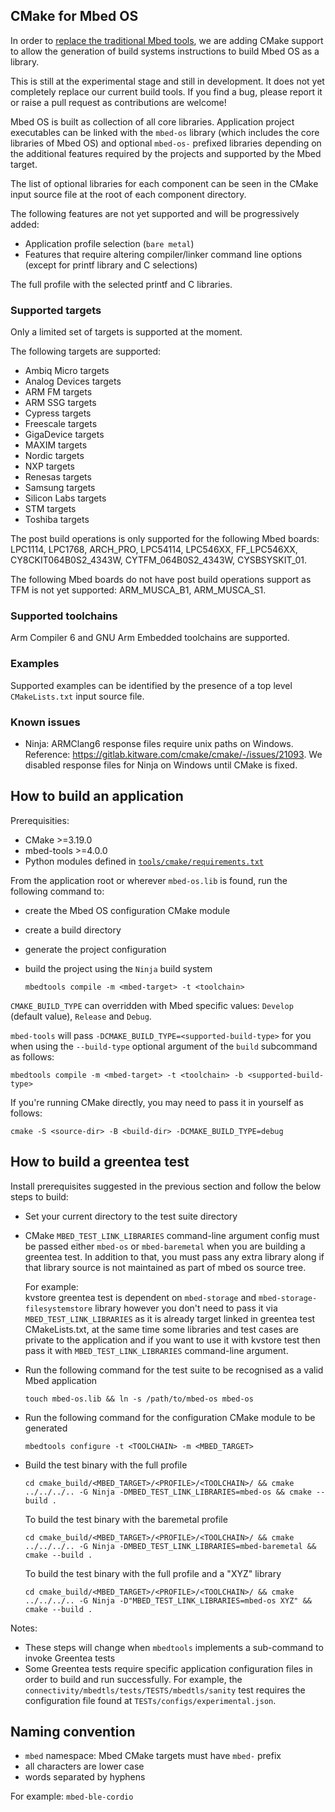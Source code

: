 ## CMake for Mbed OS

In order to [replace the traditional Mbed tools](https://os.mbed.com/blog/entry/Introducing-the-new-Mbed-Tools/), we are adding CMake support to allow the generation of build systems instructions to build Mbed OS as a library.

This is still at the experimental stage and still in development. It does not yet completely replace our current build tools. If you find a bug, please report it or raise a pull request as contributions are welcome!

Mbed OS is built as collection of all core libraries. Application project executables can be linked with the `mbed-os` library (which includes the core libraries of Mbed OS) and optional `mbed-os-` prefixed libraries depending on the additional features required by the projects and supported by the Mbed target.

The list of optional libraries for each component can be seen in the CMake input source file at the root of each component directory.

The following features are not yet supported and will be progressively added:
* Application profile selection (`bare metal`)
* Features that require altering compiler/linker command line options (except for printf library and C selections)

The full profile with the selected printf and C libraries.

### Supported targets

Only a limited set of targets is supported at the moment.

The following targets are supported:
- Ambiq Micro targets
- Analog Devices targets
- ARM FM targets
- ARM SSG targets
- Cypress targets
- Freescale targets
- GigaDevice targets
- MAXIM targets
- Nordic targets
- NXP targets
- Renesas targets
- Samsung targets
- Silicon Labs targets
- STM targets
- Toshiba targets

The post build operations is only supported for the following Mbed boards:
LPC1114, LPC1768, ARCH_PRO, LPC54114,
LPC546XX, FF_LPC546XX, CY8CKIT064B0S2_4343W, CYTFM_064B0S2_4343W, CYSBSYSKIT_01.

The following Mbed boards do not have post build operations support as TFM
is not yet supported:
ARM_MUSCA_B1, ARM_MUSCA_S1.

### Supported toolchains

Arm Compiler 6 and GNU Arm Embedded toolchains are supported.

### Examples

Supported examples can be identified by the presence of a top level `CMakeLists.txt` input source file.

### Known issues

- Ninja: ARMClang6 response files require unix paths on Windows. Reference: https://gitlab.kitware.com/cmake/cmake/-/issues/21093. We disabled response files for Ninja on Windows until CMake is fixed.

## How to build an application

Prerequisities:
- CMake >=3.19.0
- mbed-tools >=4.0.0
- Python modules defined in [`tools/cmake/requirements.txt`](./requirements.txt)

From the application root or wherever `mbed-os.lib` is found, run the following command to:
 * create the Mbed OS configuration CMake module
 * create a build directory
 * generate the project configuration
 * build the project using the `Ninja` build system

    ```
    mbedtools compile -m <mbed-target> -t <toolchain>
    ```

`CMAKE_BUILD_TYPE` can overridden with Mbed specific values: `Develop` (default value), `Release` and `Debug`.

`mbed-tools` will pass `-DCMAKE_BUILD_TYPE=<supported-build-type>` for you when using the `--build-type` optional argument of the `build` subcommand as follows:

```
mbedtools compile -m <mbed-target> -t <toolchain> -b <supported-build-type>
```

If you're running CMake directly, you may need to pass it in yourself as follows:
```
cmake -S <source-dir> -B <build-dir> -DCMAKE_BUILD_TYPE=debug
```

## How to build a greentea test

Install prerequisites suggested in the previous section and follow the below steps to build:
* Set your current directory to the test suite directory

* CMake `MBED_TEST_LINK_LIBRARIES` command-line argument config must be passed either `mbed-os` or `mbed-baremetal` when you are building a greentea test. In addition to that, you must pass any extra library along if that library source is not maintained as part of mbed os source tree.

  For example:  
  kvstore greentea test is dependent on `mbed-storage` and `mbed-storage-filesystemstore` library however you don't need to pass it via  `MBED_TEST_LINK_LIBRARIES`  as it is already target linked in greentea test CMakeLists.txt, at the same time some libraries and test cases are private to the application and if you want to use it with kvstore test then pass it with `MBED_TEST_LINK_LIBRARIES` command-line argument.
* Run the following command for the test suite to be recognised as a valid Mbed application
  ```
  touch mbed-os.lib && ln -s /path/to/mbed-os mbed-os
  ```
* Run the following command for the configuration CMake module to be generated
  ```
  mbedtools configure -t <TOOLCHAIN> -m <MBED_TARGET>
  ```
* Build the test binary with the full profile
  ```
  cd cmake_build/<MBED_TARGET>/<PROFILE>/<TOOLCHAIN>/ && cmake ../../../.. -G Ninja -DMBED_TEST_LINK_LIBRARIES=mbed-os && cmake --build .
  ```
  To build the test binary with the baremetal profile
  ```
  cd cmake_build/<MBED_TARGET>/<PROFILE>/<TOOLCHAIN>/ && cmake ../../../.. -G Ninja -DMBED_TEST_LINK_LIBRARIES=mbed-baremetal && cmake --build .
  ```
  To build the test binary with the full profile and a "XYZ" library
  ```
  cd cmake_build/<MBED_TARGET>/<PROFILE>/<TOOLCHAIN>/ && cmake ../../../.. -G Ninja -D"MBED_TEST_LINK_LIBRARIES=mbed-os XYZ" && cmake --build .
  ```

Notes:
* These steps will change when `mbedtools` implements a sub-command to invoke Greentea tests
* Some Greentea tests require specific application configuration files in order to build and run successfully. For example, the `connectivity/mbedtls/tests/TESTS/mbedtls/sanity` test requires the configuration file found at `TESTs/configs/experimental.json`.

## Naming convention

- `mbed` namespace: Mbed CMake targets must have `mbed-` prefix
- all characters are lower case
- words separated by hyphens

For example: `mbed-ble-cordio`
